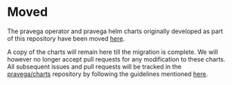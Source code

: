# Moved

The pravega operator and pravega helm charts originally developed as part of this repository have been moved [here](https://github.com/pravega/charts/tree/master/charts).

A copy of the charts will remain here till the migration is complete. We will however no longer accept pull requests for any modification to these charts. All subsequent issues and pull requests will be tracked in the [pravega/charts](https://github.com/pravega/charts) repository by following the guidelines mentioned [here](https://github.com/pravega/charts/wiki/Contributing).
